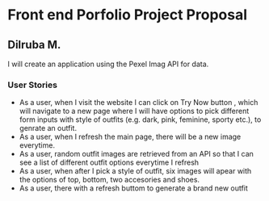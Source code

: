 # Front end Porfolio Project Proposal

## Dilruba M.
I will create an application using the Pexel Imag API for data.

### User Stories
 - As a user, when I visit the website I can click on Try Now button , which will navigate to a new page where I will have options to pick different form inputs with style of outfits (e.g. dark, pink, feminine, sporty etc.), to genrate an outfit.
 - As a user, when I refresh the main page, there will be a new image everytime.
 - As a user, random outfit images are retrieved from an API so that I can see a list of different outfit options everytime I refresh
 - As a user, when after I pick a style of outfit, six images will apear with the options of top, bottom, two accesories and shoes.
 - As a user, there with a refresh buttom to generate a brand new outfit


